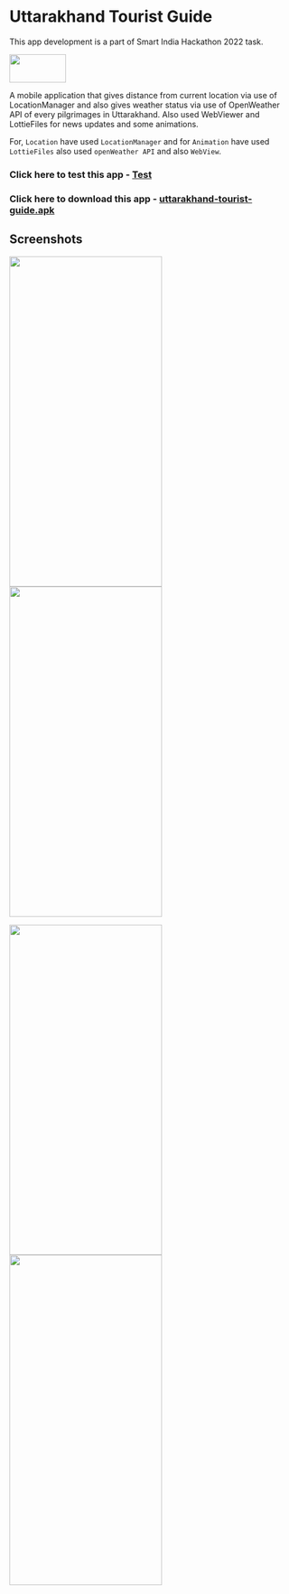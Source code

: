 # Uttarakhand Tourist Guide
This app development is a part of Smart India Hackathon 2022 task. 

<img src="https://user-images.githubusercontent.com/76876581/198018252-12f0c345-f89b-4db9-9eed-ca319c811dd6.png" width="100" height="50">

A mobile application that gives distance from current location via use of LocationManager and also gives weather status via use of OpenWeather API of every pilgrimages in Uttarakhand. Also used WebViewer and LottieFiles for news updates and some animations.

For, `Location` have used `LocationManager` and for `Animation` have used `LottieFiles` also used `openWeather API` and also `WebView`.

### Click here to test this app - [Test](https://appetize.io/app/xused4ar527dnmmvceul4tlhkq)

### Click here to download this app - [uttarakhand-tourist-guide.apk](https://drive.google.com/file/d/18hit3gVUp0AI-NNIxoyyUQ9y5oLprEVX/view?usp=sharing)

## Screenshots
<img src="https://user-images.githubusercontent.com/76876581/198023143-c044a089-2ce3-4461-8d4e-1a3ba202977a.jpg" width="270" height="585"> <img src="https://user-images.githubusercontent.com/76876581/198023345-61390abc-6de3-44af-9a23-0bc9af499e07.jpg" width="270" height="585">

<img src="https://user-images.githubusercontent.com/76876581/198023545-34e671c0-219d-4e1f-bdcb-eaae0107b3c5.jpg" width="270" height="585"> <img src="https://user-images.githubusercontent.com/76876581/198023741-e2d1afde-a159-4fde-a8f3-d0c9e62fffda.jpg" width="270" height="585">
